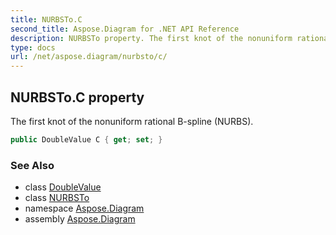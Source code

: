 ```yaml
---
title: NURBSTo.C
second_title: Aspose.Diagram for .NET API Reference
description: NURBSTo property. The first knot of the nonuniform rational Bspline NURBS
type: docs
url: /net/aspose.diagram/nurbsto/c/
---
```

## NURBSTo.C property

The first knot of the nonuniform rational B-spline (NURBS).

```csharp
public DoubleValue C { get; set; }
```

### See Also

* class [DoubleValue](../../doublevalue/)
* class [NURBSTo](../)
* namespace [Aspose.Diagram](../../nurbsto/)
* assembly [Aspose.Diagram](../../../)


